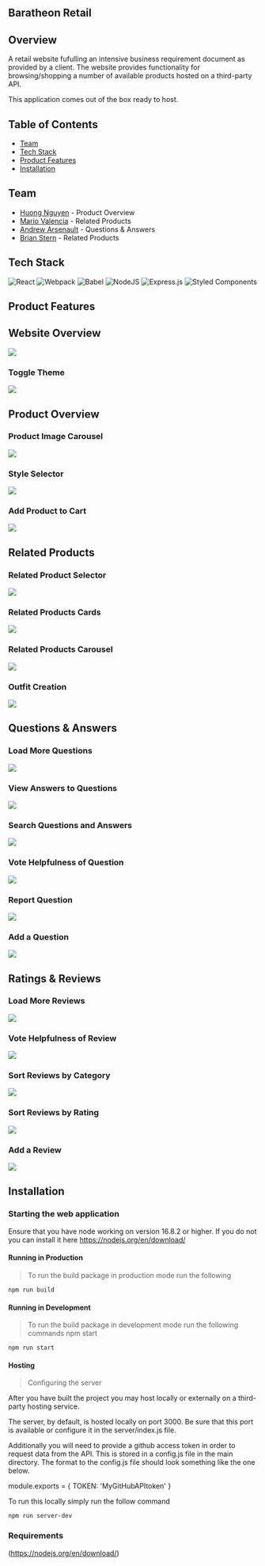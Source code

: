 
## Baratheon Retail


## Overview
A retail website fufulling an intensive business requirement document as provided by a client. The website provides functionality for browsing/shopping a number of available products hosted on a third-party API.

This application comes out of the box ready to host.

## Table of Contents
* [Team](https://github.com/RFCE2209-Baratheon/Front-End-Capstone/edit/main/readme.md#team)
* [Tech Stack](https://github.com/huongnguyen04/dinner-party/blob/main/README.md#tech-stack)  
* [Product Features](https://github.com/huongnguyen04/dinner-party/blob/main/README.md#product-features)  
* [Installation](https://github.com/huongnguyen04/dinner-party/blob/main/README.md#installation)  


## Team
* [Huong Nguyen](https://github.com/RFCE2209-Baratheon/Front-End-Capstone/tree/overview6#product-overview) - Product Overview
* [Mario Valencia](https://github.com/RFCE2209-Baratheon/Front-End-Capstone/tree/overview6#related-products) - Related Products
* [Andrew Arsenault](https://github.com/RFCE2209-Baratheon/Front-End-Capstone/tree/overview6#questions--answers) - Questions & Answers
* [Brian Stern](https://github.com/RFCE2209-Baratheon/Front-End-Capstone/tree/overview6#related-products) - Related Products


## Tech Stack
![React](https://img.shields.io/badge/react-%2320232a.svg?style=for-the-badge&logo=react&logoColor=%2361DAFB)
![Webpack](https://img.shields.io/badge/webpack-%238DD6F9.svg?style=for-the-badge&logo=webpack&logoColor=black)
![Babel](https://img.shields.io/badge/Babel-F9DC3e?style=for-the-badge&logo=babel&logoColor=black)
![NodeJS](https://img.shields.io/badge/node.js-6DA55F?style=for-the-badge&logo=node.js&logoColor=white)
![Express.js](https://img.shields.io/badge/express.js-%23404d59.svg?style=for-the-badge&logo=express&logoColor=%2361DAFB)
![Styled Components](https://img.shields.io/badge/styled--components-DB7093?style=for-the-badge&logo=styled-components&logoColor=white)

## Product Features

## Website Overview
![](./readMeGifs/website.gif)

### Toggle Theme
![](./readMeGifs/themeToggle.gif)

## Product Overview

### Product Image Carousel
![](./readMeGifs/overviewCarousel.gif)

### Style Selector
![](./readMeGifs/overviewStyleSelector.gif)

### Add Product to Cart
![](./readMeGifs/overviewAddToCart.gif)

## Related Products

### Related Product Selector
![](./readMeGifs/relatedProductChange.gif)

### Related Products Cards
![](./readMeGifs/relatedCardAnimation.gif)

### Related Products Carousel
![](./readMeGifs/relatedCardsCarousel.gif)

### Outfit Creation
![](./readMeGifs/relatedOutfitCreation.gif)


## Questions & Answers

### Load More Questions
![](./readMeGifs/qaLoadQuestions.gif)

### View Answers to Questions
![](./readMeGifs/qaViewAnswers.gif)

### Search Questions and Answers
![](./readMeGifs/qaSearch.gif)

### Vote Helpfulness of Question
![](./readMeGifs/qaHelpfulVote.gif)

### Report Question
![](./readMeGifs/qaReportQuestion.gif)

### Add a Question
![](./readMeGifs/qaAddQuestion.gif)

## Ratings & Reviews

### Load More Reviews
![](./readMeGifs/reviewLoadMoreReviews.gif)

### Vote Helpfulness of Review
![](./readMeGifs/reviewsVoteHelpful.gif)

### Sort Reviews by Category
![](./readMeGifs/reviewsSort.gif)

### Sort Reviews by Rating
![](./readMeGifs/reviewsSortByRating.gif)

### Add a Review

![](./readMeGifs/reviewsAddReview.gif)

## Installation

### Starting the web application

Ensure that you have node working on version 16.8.2 or higher. If you do not you can install it here https://nodejs.org/en/download/


#### Running in Production
>To run the build package in production mode run the following

```
npm run build
```
#### Running in Development
>To run the build package in development mode run the following commands npm start

```
npm run start
```


#### Hosting

> Configuring the server

After you have built the project you may host locally or externally on a third-party hosting service.

The server, by default, is hosted locally on port 3000. Be sure that this port is available or configure it in the server/index.js file.

Additionally you will need to provide a github access token in order to request data from the API. This is stored in a config.js file in the main directory. The format to the config.js file should look something like the one below.

module.exports = { TOKEN: 'MyGitHubAPItoken' }

To run this locally simply run the follow command

```
npm run server-dev
```


### Requirements
(https://nodejs.org/en/download/)
